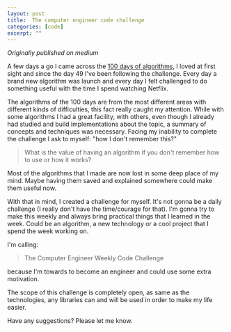 ```yaml
---
layout: post
title:  The computer engineer code challenge
categories: [code]
excerpt: ""
---
```


_Originally published on medium_


A few days a go I came across the [100 days of
algorithms](https://medium.com/100-days-of-algorithms), I loved at first sight and since the day 49 I've
been following the challenge. Every day a brand new algorithm was launch
and every day I felt challenged to do something useful with the time I
spend watching Netflix.

The algorithms of the 100 days are from the most different areas with
different kinds of difficulties, this fact really caught my attention.
While with some algorithms I had a great facility, with others, even
though I already had studied and build implementations about the topic,
a summary of concepts and techniques was necessary. Facing my inability
to complete the challenge I ask to myself: "how I don't remember this?"

> What is the value of having an algorithm if you don't remember how to
> use or how it works?

Most of the algorithms that I made are now lost in some deep place of my
mind. Maybe having them saved and explained somewhere could make them
useful now.

With that in mind, I created a challenge for myself. It's not gonna be a
daily challenge (I really don't have the time/courage for that). I'm
gonna try to make this weekly and always bring practical things that I
learned in the week. Could be an algorithm, a new technology or a cool
project that I spend the week working on.

I'm calling:

> The Computer Engineer Weekly Code Challenge

because I'm towards to become an engineer and could use some extra
motivation.

The scope of this challenge is completely open, as same as the
technologies, any libraries can and will be used in order to make my
life easier.

Have any suggestions? Please let me know.
